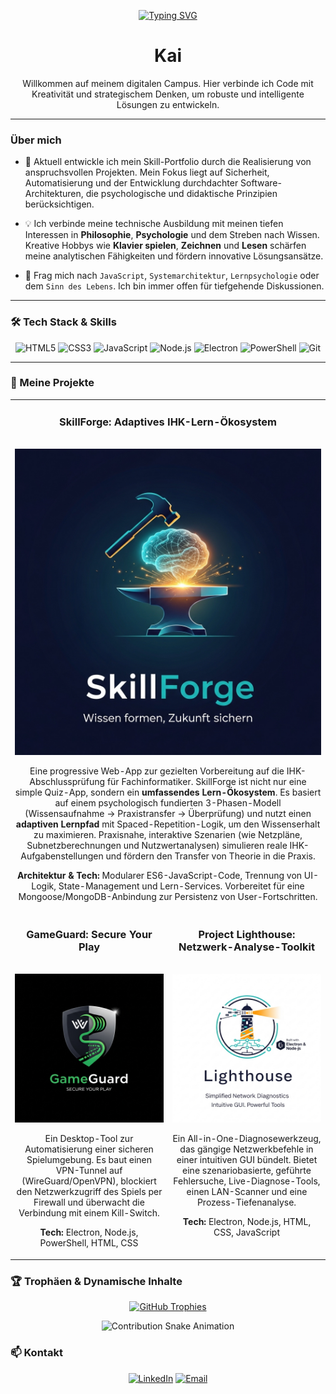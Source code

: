 <p align="center">
  <a href="https://git.io/typing-svg">
    <img src="https://readme-typing-svg.herokuapp.com?font=Fira+Code&size=22&pause=1000&color=36BCF7&center=true&vCenter=true&width=435&lines=Software-Entwickler;Fokus:+Systemarchitektur;Didaktik-Enthusiast;Philosophie+%26+Psychologie;Code+for+a+better+Tomorrow" alt="Typing SVG" />
  </a>
</p>


<h1 align="center">
  Kai 
</h1>

<p align="center">
  Willkommen auf meinem digitalen Campus. Hier verbinde ich Code mit Kreativität und strategischem Denken, um robuste und intelligente Lösungen zu entwickeln.
</p>

---

### Über mich

- 🚀 Aktuell entwickle ich mein Skill-Portfolio durch die Realisierung von anspruchsvollen Projekten. Mein Fokus liegt auf Sicherheit, Automatisierung und der Entwicklung durchdachter Software-Architekturen, die psychologische und didaktische Prinzipien berücksichtigen.

- 💡 Ich verbinde meine technische Ausbildung mit meinen tiefen Interessen in **Philosophie**, **Psychologie** und dem Streben nach Wissen. Kreative Hobbys wie **Klavier spielen**, **Zeichnen** und **Lesen** schärfen meine analytischen Fähigkeiten und fördern innovative Lösungsansätze.

- 💬 Frag mich nach `JavaScript`, `Systemarchitektur`, `Lernpsychologie` oder dem `Sinn des Lebens`. Ich bin immer offen für tiefgehende Diskussionen.

---

### 🛠️ Tech Stack & Skills

<p align="center">
  <img src="https://img.shields.io/badge/HTML5-E34F26?style=for-the-badge&logo=html5&logoColor=white" alt="HTML5"/>
  <img src="https://img.shields.io/badge/CSS3-1572B6?style=for-the-badge&logo=css3&logoColor=white" alt="CSS3"/>
  <img src="https://img.shields.io/badge/JavaScript-F7DF1E?style=for-the-badge&logo=javascript&logoColor=black" alt="JavaScript"/>
  <img src="https://img.shields.io/badge/Node.js-339933?style=for-the-badge&logo=nodedotjs&logoColor=white" alt="Node.js"/>
  <img src="https://img.shields.io/badge/Electron-47848F?style=for-the-badge&logo=electron&logoColor=white" alt="Electron"/>
  <img src="https://img.shields.io/badge/PowerShell-5391FE?style=for-the-badge&logo=powershell&logoColor=white" alt="PowerShell"/>
  <img src="https://img.shields.io/badge/Git-F05032?style=for-the-badge&logo=git&logoColor=white" alt="Git"/>
</p>

---

### 🚀 Meine Projekte

<table>
  <tr>
    <td colspan="2">
      <h3 align="center">SkillForge: Adaptives IHK-Lern-Ökosystem</h3>
      <br />
      <a href="SkillForge_Logo.png" target="_blank">
        <img src="Assets/SkillForge_Logo.png" alt="SkillForge Logo" />
      </a>
      <br />
      <p align="center">
        Eine progressive Web-App zur gezielten Vorbereitung auf die IHK-Abschlussprüfung für Fachinformatiker. SkillForge ist nicht nur eine simple Quiz-App, sondern ein <strong>umfassendes Lern-Ökosystem</strong>. Es basiert auf einem psychologisch fundierten 3-Phasen-Modell (Wissensaufnahme → Praxistransfer → Überprüfung) und nutzt einen <strong>adaptiven Lernpfad</strong> mit Spaced-Repetition-Logik, um den Wissenserhalt zu maximieren. Praxisnahe, interaktive Szenarien (wie Netzpläne, Subnetzberechnungen und Nutzwertanalysen) simulieren reale IHK-Aufgabenstellungen und fördern den Transfer von Theorie in die Praxis.
      </p>
      <p align="center">
        <strong>Architektur & Tech:</strong> Modularer ES6-JavaScript-Code, Trennung von UI-Logik, State-Management und Lern-Services. Vorbereitet für eine Mongoose/MongoDB-Anbindung zur Persistenz von User-Fortschritten.
      </p>
    </td>
  </tr>
  <tr>
    <td width="50%" valign="top">
      <h3 align="center">GameGuard: Secure Your Play</h3>
      <br />
      <a href="DEIN_LINK_ZUM_GAMEGUARD_REPO" target="_blank">
        <img src="Assets/gglogo.png" alt="GameGuard Logo" />
      </a>
      <br />
      <p align="center">
        Ein Desktop-Tool zur Automatisierung einer sicheren Spielumgebung. Es baut einen VPN-Tunnel auf (WireGuard/OpenVPN), blockiert den Netzwerkzugriff des Spiels per Firewall und überwacht die Verbindung mit einem Kill-Switch.
      </p>
      <p align="center">
        <strong>Tech:</strong> Electron, Node.js, PowerShell, HTML, CSS
      </p>
    </td>
    <td width="50%" valign="top">
      <h3 align="center">Project Lighthouse: Netzwerk-Analyse-Toolkit</h3>
      <br />
      <a href="DEIN_LINK_ZUM_LIGHTHOUSE_REPO" target="_blank">
        <img src="Assets/lighthouse.png" alt="Project Lighthouse Logo" />
      </a>
      <br />
      <p align="center">
        Ein All-in-One-Diagnosewerkzeug, das gängige Netzwerkbefehle in einer intuitiven GUI bündelt. Bietet eine szenariobasierte, geführte Fehlersuche, Live-Diagnose-Tools, einen LAN-Scanner und eine Prozess-Tiefenanalyse.
      </p>
      <p align="center">
        <strong>Tech:</strong> Electron, Node.js, HTML, CSS, JavaScript
      </p>
    </td>
  </tr>
</table>

### 🏆 Trophäen & Dynamische Inhalte

<p align="center">
  <a href="https://github.com/ryo-ma/github-profile-trophy">
    <img src="https://github-profile-trophy.vercel.app/?username=nakzyhyh&theme=tokyonight&no-frame=true&no-bg=true&margin-w=15&margin-h=15" alt="GitHub Trophies"/>
  </a>
</p>

<p align="center">
  <img src="https://raw.githubusercontent.com/nakzyhyh/nakzyhyh/output/github-contribution-grid-snake.svg" alt="Contribution Snake Animation" />
</p>

### 📫 Kontakt

<p align="center">
  <a href="DEIN_LINKEDIN_PROFIL_LINK" target="_blank"><img src="https://img.shields.io/badge/LinkedIn-0077B5?style=for-the-badge&logo=linkedin&logoColor=white" alt="LinkedIn"></a>
  <a href="mailto:DEINE_EMAIL@example.com" target="_blank"><img src="https://img.shields.io/badge/Email-D14836?style=for-the-badge&logo=gmail&logoColor=white" alt="Email"></a>
</p>
